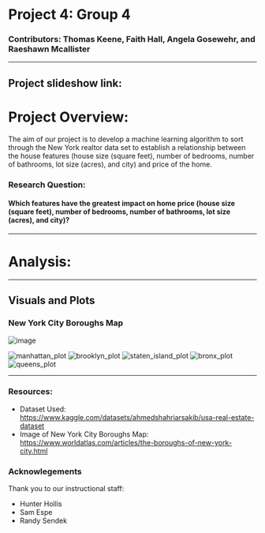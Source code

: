 # Project 4: Group 4
### Contributors: Thomas Keene, Faith Hall, Angela Gosewehr, and Raeshawn Mcallister
---
Project slideshow link: 
---
# Project Overview: 
The aim of our project is to develop a machine learning algorithm to sort through the New York realtor data set to establish a relationship between the house features (house size (square feet), number of bedrooms, number of bathrooms, lot size (acres), and city) and price of the home.

### Research Question: 
#### Which features have the greatest impact on home price (house size (square feet), number of bedrooms, number of bathrooms, lot size (acres), and city)?
---
# Analysis: 

---
## Visuals and Plots
### New York City Boroughs Map
![image](https://github.com/Faith-Hall/project-4-group-4/assets/135525815/9349b6da-1c03-4ff1-88f7-56b156c6491f)

![manhattan_plot](https://github.com/Faith-Hall/project-4-group-4/assets/135525815/5d659baa-4fc7-4dd9-b7c8-893f4a386911) ![brooklyn_plot](https://github.com/Faith-Hall/project-4-group-4/assets/135525815/2602ff64-bd51-4075-a344-2c80bb877655)
![staten_island_plot](https://github.com/Faith-Hall/project-4-group-4/assets/135525815/6fe035c8-e946-4afd-8ad2-4109578d61d0) ![bronx_plot](https://github.com/Faith-Hall/project-4-group-4/assets/135525815/31d74912-ea11-49a9-b239-9de1e5911c2e)
![queens_plot](https://github.com/Faith-Hall/project-4-group-4/assets/135525815/9eb70c96-186b-483f-8546-3145f920d01a)

---
### Resources: 
- Dataset Used: https://www.kaggle.com/datasets/ahmedshahriarsakib/usa-real-estate-dataset
- Image of New York City Boroughs Map: https://www.worldatlas.com/articles/the-boroughs-of-new-york-city.html

### Acknowlegements
Thank you to our instructional staff: 
- Hunter Hollis
- Sam Espe
- Randy Sendek
